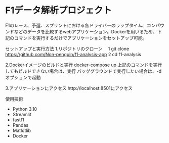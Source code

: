 # F1データ解析プロジェクト
F1のレース、予選、スプリントにおける各ドライバーのラップタイム、コンパウンドなどのデータを比較するwebアプリケーション。Dockerを用いるため、下記のコマンドを実行するだけでアプリケーションをセットアップ可能。

セットアップと実行方法
1.リポジトリのクローン
　1 git clone https://github.com/Non-penguin/f1-analysis-app
  2 cd f1-analysis

2.Dockerイメージのビルドと実行
docker-compose up
上記のコマンドを実行してもビルドできない場合は、実行
バッググラウンドで実行したい場合は、-d オプションで起動

3.アプリケーションにアクセス
  http://localhost:8501にアクセス

使用技術
- Python 3.10
- Streamlit
- fastf1
- Pandas
- Matlotlib
- Docker
